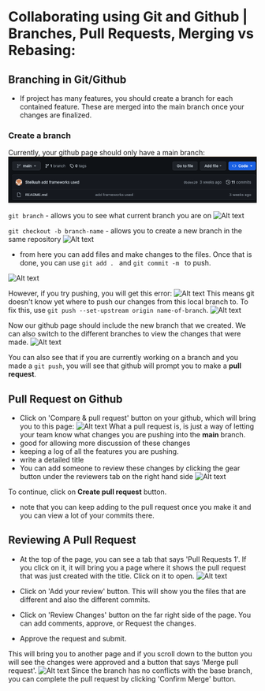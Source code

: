 # Collaborating using Git and Github | Branches, Pull Requests, Merging vs Rebasing:

## Branching in Git/Github
- If project has many features, you should create a branch for each contained feature. These are merged into the main branch once your changes are finalized.

### Create a branch

Currently, your github page should only have a main branch:
![Alt text](<images/main github page.png>)

```git branch``` - allows you to see what current branch you are on
![Alt text](<images/git branch.png>)

```git checkout -b branch-name``` - allows you to create a new branch in the same repository
![Alt text](<images/git checkout -b.png>)
- from here you can add files and make changes to the files. Once that is done, you can use ```git add . ``` and ```git commit -m ``` to push. 

![Alt text](<images/git add and commit.png>)

However, if you try pushing, you will get this error: 
![Alt text](<images/git push error.png>)
This means git doesn't know yet where to push our changes from this local branch to. 
To fix this, use ```git push --set-upstream origin name-of-branch```. 
![Alt text](<images/git push set-upstream.png>)

Now our github page should include the new branch that we created. We can also switch to the different branches to view the changes that were made.
![Alt text](<images/github page with new branch1.png>)

You can also see that if you are currently working on a branch and you made a ```git push```, you will see that github will prompt you to make a **pull request**.

## Pull Request on Github

- Click on 'Compare & pull request' button on your github, which will bring you to this page:
![Alt text](<images/pull request on Github.png>)
What a pull request is, is just a way of letting your team know what changes you are pushing into the **main** branch.
- good for allowing more discussion of these changes
- keeping a log of all the features you are pushing.
- write a detailed title
- You can add someone to review these changes by clicking the gear button under the reviewers tab on the right hand side
![Alt text](<images/Detailed pull request and reviewers.png>)

To continue, click on **Create pull request** button.
- note that you can keep adding to the pull request once you make it and you can view a lot of your commits there.

## Reviewing A Pull Request
- At the top of the page, you can see a tab that says 'Pull Requests 1'. If you click on it, it will bring you a page where it shows the pull request that was just created with the title. Click on it to open.
![Alt text](<images/pull request review 1.png>)

- Click on 'Add your review' button. This will show you the files that are different and also the different commits.
- Click on 'Review Changes' button on the far right side of the page. You can add comments, approve, or Request the changes. 
- Approve the request and submit.

This will bring you to another page and if you scroll down to the button you will see the changes were approved and a button that says 'Merge pull request'. 
![Alt text](<images/pull request review 2.png>)
Since the branch has no conflicts with the base branch, you can complete the pull request by clicking 'Confirm Merge' button. 



